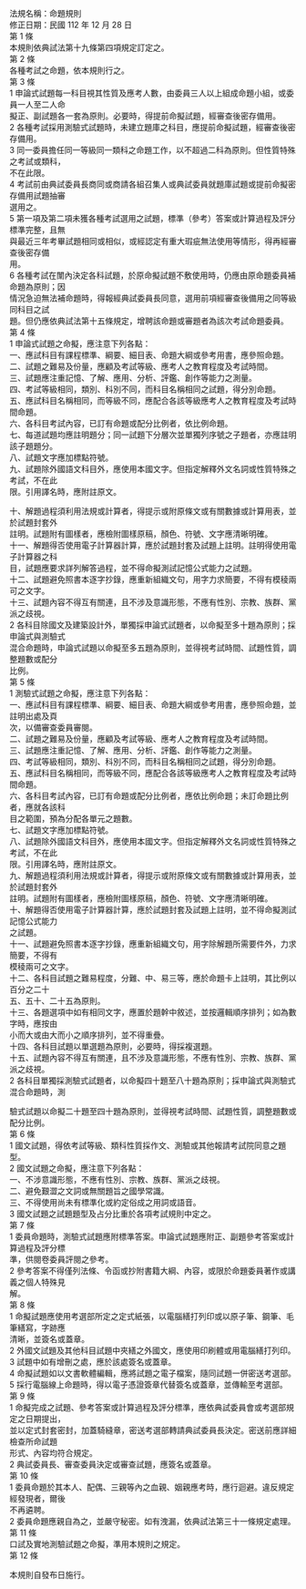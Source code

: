 法規名稱：命題規則  
修正日期：民國 112 年 12 月 28 日  
第 1 條  
本規則依典試法第十九條第四項規定訂定之。  
第 2 條  
各種考試之命題，依本規則行之。  
第 3 條  
1 申論式試題每一科目視其性質及應考人數，由委員三人以上組成命題小組，或委員一人至二人命  
擬正、副試題各一套為原則。必要時，得提前命擬試題，經審查後密存備用。  
2 各種考試採用測驗式試題時，未建立題庫之科目，應提前命擬試題，經審查後密存備用。  
3 同一委員擔任同一等級同一類科之命題工作，以不超過二科為原則。但性質特殊之考試或類科，  
不在此限。  
4 考試前由典試委員長商同或商請各組召集人或典試委員就題庫試題或提前命擬密存備用試題抽審  
選用之。  
5 第一項及第二項未獲各種考試選用之試題，標準（參考）答案或計算過程及評分標準完整，且無  
與最近三年考畢試題相同或相似，或經認定有重大瑕疵無法使用等情形，得再經審查後密存備  
用。  
6 各種考試在闈內決定各科試題，於原命擬試題不敷使用時，仍應由原命題委員補命題為原則；因  
情況急迫無法補命題時，得報經典試委員長同意，選用前項經審查後備用之同等級同科目之試  
題。但仍應依典試法第十五條規定，增聘該命題或審題者為該次考試命題委員。  
第 4 條  
1 申論式試題之命擬，應注意下列各點：  
一、應試科目有課程標準、綱要、細目表、命題大綱或參考用書，應參照命題。  
二、試題之難易及份量，應顧及考試等級、應考人之教育程度及考試時間。  
三、試題應注重記憶、了解、應用、分析、評鑑、創作等能力之測量。  
四、考試等級相同，類別、科別不同，而科目名稱相同之試題，得分別命題。  
五、應試科目名稱相同，而等級不同，應配合各該等級應考人之教育程度及考試時間命題。  
六、各科目考試內容，已訂有命題或配分比例者，依比例命題。  
七、每道試題均應註明題分；同一試題下分層次並單獨列序號之子題者，亦應註明該子題題分。  
八、試題文字應加標點符號。  
九、試題除外國語文科目外，應使用本國文字。但指定解釋外文名詞或性質特殊之考試，不在此  
限。引用譯名時，應附註原文。  


十、解題過程須利用法規或計算者，得提示或附原條文或有關數據或計算用表，並於試題封套外  
註明。試題附有圖樣者，應檢附圖樣原稿，顏色、符號、文字應清晰明確。  
十一、解題得否使用電子計算器計算，應於試題封套及試題上註明。註明得使用電子計算器之科  
目，試題應要求詳列解答過程，並不得命擬測試記憶公式能力之試題。  
十二、試題避免照書本逐字抄錄，應重新組織文句，用字力求簡要，不得有模稜兩可之文字。  
十三、試題內容不得互有關連，且不涉及意識形態，不應有性別、宗教、族群、黨派之歧視。  
2 各科目除國文及建築設計外，單獨採申論式試題者，以命擬至多十題為原則；採申論式與測驗式  
混合命題時，申論式試題以命擬至多五題為原則，並得視考試時間、試題性質，調整題數或配分  
比例。  
第 5 條  
1 測驗式試題之命擬，應注意下列各點：  
一、應試科目有課程標準、綱要、細目表、命題大綱或參考用書，應參照命題，並註明出處及頁  
次，以備審查委員審閱。  
二、試題之難易及份量，應顧及考試等級、應考人之教育程度及考試時間。  
三、試題應注重記憶、了解、應用、分析、評鑑、創作等能力之測量。  
四、考試等級相同，類別、科別不同，而科目名稱相同之試題，得分別命題。  
五、應試科目名稱相同，而等級不同，應配合各該等級應考人之教育程度及考試時間命題。  
六、各科目考試內容，已訂有命題或配分比例者，應依比例命題；未訂命題比例者，應就各該科  
目之範圍，預為分配各單元之題數。  
七、試題文字應加標點符號。  
八、試題除外國語文科目外，應使用本國文字。但指定解釋外文名詞或性質特殊之考試，不在此  
限。引用譯名時，應附註原文。  
九、解題過程須利用法規或計算者，得提示或附原條文或有關數據或計算用表，並於試題封套外  
註明。試題附有圖樣者，應檢附圖樣原稿，顏色、符號、文字應清晰明確。  
十、解題得否使用電子計算器計算，應於試題封套及試題上註明，並不得命擬測試記憶公式能力  
之試題。  
十一、試題避免照書本逐字抄錄，應重新組織文句，用字除解題所需要件外，力求簡要，不得有  
模稜兩可之文字。  
十二、各科目試題之難易程度，分難、中、易三等，應於命題卡上註明，其比例以百分之二十  
五、五十、二十五為原則。  
十三、各題選項中如有相同文字，應置於題幹中敘述，並按邏輯順序排列；如為數字時，應按由  
小而大或由大而小之順序排列，並不得重疊。  
十四、各科目試題以單選題為原則，必要時，得採複選題。  
十五、試題內容不得互有關連，且不涉及意識形態，不應有性別、宗教、族群、黨派之歧視。  
2 各科目單獨採測驗式試題者，以命擬四十題至八十題為原則；採申論式與測驗式混合命題時，測  


驗式試題以命擬二十題至四十題為原則，並得視考試時間、試題性質，調整題數或配分比例。  
第 6 條  
1 國文試題，得依考試等級、類科性質採作文、測驗或其他報請考試院同意之題型。  
2 國文試題之命擬，應注意下列各點：  
一、不涉意識形態，不應有性別、宗教、族群、黨派之歧視。  
二、避免艱澀之文詞或無關題旨之國學常識。  
三、不得使用尚未有標準化或約定俗成之用詞或語音。  
3 國文試題之試題題型及占分比重於各項考試規則中定之。  
第 7 條  
1 委員命題時，測驗式試題應附標準答案。申論式試題應附正、副題參考答案或計算過程及評分標  
準，供閱卷委員評閱之參考。  
2 參考答案不得僅列法條、令函或抄附書籍大綱、內容，或限於命題委員著作或講義之個人特殊見  
解。  
第 8 條  
1 命擬試題應使用考選部所定之定式紙張，以電腦繕打列印或以原子筆、鋼筆、毛筆繕寫，字跡應  
清晰，並簽名或蓋章。  
2 外國文試題及其他科目試題中夾繕之外國文，應使用印刷體或用電腦繕打列印。  
3 試題中如有增刪之處，應於該處簽名或蓋章。  
4 命擬試題如以文書軟體編輯，應將試題之電子檔案，隨同試題一併密送考選部。  
5 採行電腦線上命題時，得以電子憑證簽章代替簽名或蓋章，並傳輸至考選部。  
第 9 條  
1 命擬完成之試題、參考答案或計算過程及評分標準，應依典試委員會或考選部規定之日期提出，  
並以定式封套密封，加蓋騎縫章，密送考選部轉請典試委員長決定。密送前應詳細檢查所命試題  
形式、內容均符合規定。  
2 典試委員長、審查委員決定或審查試題，應簽名或蓋章。  
第 10 條  
1 委員命題於其本人、配偶、三親等內之血親、姻親應考時，應行迴避。違反規定經發現者，爾後  
不再遴聘。  
2 委員命題應親自為之，並嚴守秘密。如有洩漏，依典試法第三十一條規定處理。  
第 11 條  
口試及實地測驗試題之命擬，準用本規則之規定。  
第 12 條  


本規則自發布日施行。  


